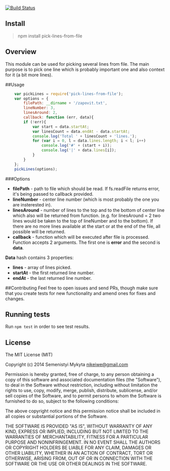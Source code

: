 [![Build Status](https://travis-ci.org/msemenistyi/pick-lines-from-file.png?branch=master)](https://travis-ci.org/msemenistyi/pick-lines-from-file)

## Install
> npm install pick-lines-from-file

## Overview
This module can be used for picking several lines from file. The main purpose
is to pick one line which is probably important one and also context for it 
(a bit more lines). 

##Usage

```js
	var pickLines = require('pick-lines-from-file');
	var options = {
		filePath: __dirname + '/zapovit.txt',
		lineNumber: 3,
		linesAround: 2,
		callback: function (err, data){
		if (!err){
			var start = data.startAt;
			var linesCount = data.endAt - data.startAt;
			console.log('Total ' + linesCount + 'lines.');
			for (var i = 0, l = data.lines.length; i < l; i++)
				console.log('#' + (start + i));
				console.log('|' + data.lines[i]);
			}
		}
	};
	pickLines(options);
```

###Options 
- **filePath** - path to file which should be read. If fs.readFile returns error,
it's being passed to callback provided.
- **lineNumber** - center line number (which is most probably the one you are
insterested in).
- **linesAround** - number of lines to the top and to the bottom of center line
which also will be returned from function. (e.g. for linesAround = 2 two lines
would be taken to the top of lineNumber and to the bottom). If there are no
more lines available at the start or at the end of the file, all possible will 
be returned. 
- **callback** - function which will be executed after file is processed. Function
accepts 2 arguments. The first one is **error** and the second is **data**.  

**Data** hash contains 3 properties:
- **lines** - array of lines picked.
- **startAt** - the first returned line number. 
- **endAt** - the last returned line number. 


##Contributing
Feel free to open issues and send PRs, though make sure that you create tests
for new functionality and amend ones for fixes and changes. 

## Running tests
Run `npm test` in order to see test results.

## License

The MIT License (MIT)

Copyright (c) 2014 Semenistyi Mykyta nikeiwe@gmail.com

Permission is hereby granted, free of charge, to any person obtaining a copy
of this software and associated documentation files (the "Software"), to deal
in the Software without restriction, including without limitation the rights
to use, copy, modify, merge, publish, distribute, sublicense, and/or sell
copies of the Software, and to permit persons to whom the Software is
furnished to do so, subject to the following conditions:

The above copyright notice and this permission notice shall be included in
all copies or substantial portions of the Software.

THE SOFTWARE IS PROVIDED "AS IS", WITHOUT WARRANTY OF ANY KIND, EXPRESS OR
IMPLIED, INCLUDING BUT NOT LIMITED TO THE WARRANTIES OF MERCHANTABILITY,
FITNESS FOR A PARTICULAR PURPOSE AND NONINFRINGEMENT. IN NO EVENT SHALL THE
AUTHORS OR COPYRIGHT HOLDERS BE LIABLE FOR ANY CLAIM, DAMAGES OR OTHER
LIABILITY, WHETHER IN AN ACTION OF CONTRACT, TORT OR OTHERWISE, ARISING FROM,
OUT OF OR IN CONNECTION WITH THE SOFTWARE OR THE USE OR OTHER DEALINGS IN
THE SOFTWARE.
